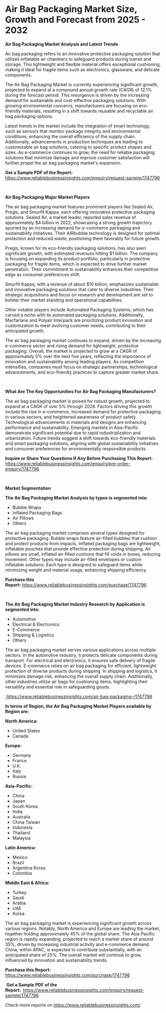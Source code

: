 <p><h1>Air Bag Packaging Market Size, Growth and Forecast from 2025 - 2032</h1></p><p><strong>Air Bag Packaging Market Analysis and Latest Trends</strong></p>
<p><p>Air bag packaging refers to an innovative protective packaging solution that utilizes inflatable air chambers to safeguard products during transit and storage. This lightweight and flexible material offers exceptional cushioning, making it ideal for fragile items such as electronics, glassware, and delicate components. </p><p>The Air Bag Packaging Market is currently experiencing significant growth, projected to expand at a compound annual growth rate (CAGR) of 12.1% during the forecast period. This resurgence is driven by the increasing demand for sustainable and cost-effective packaging solutions. With growing environmental concerns, manufacturers are focusing on eco-friendly materials, resulting in a shift towards reusable and recyclable air bag packaging options.</p><p>Latest trends in the market include the integration of smart technology, such as sensors that monitor package integrity and environmental conditions, enhancing the overall efficiency of the supply chain. Additionally, advancements in production techniques are leading to customizable air bag solutions, catering to specific product shapes and sizes. As e-commerce continues to grow, the need for reliable packaging solutions that minimize damage and improve customer satisfaction will further propel the air bag packaging market's expansion.</p></p>
<p><strong>Get a Sample PDF of the Report:&nbsp;</strong> <a href="https://www.reliablebusinessinsights.com/enquiry/request-sample/1747796?utm_campaign=2768&utm_medium=2&utm_source=Github&utm_content=ia&utm_term=08032025&utm_id=air-bag-packaging">https://www.reliablebusinessinsights.com/enquiry/request-sample/1747796</a></p>
<p>&nbsp;</p>
<p><strong>Air Bag Packaging Major Market Players</strong></p>
<p><p>The air bag packaging market features prominent players like Sealed Air, Pregis, and Smurfit Kappa, each offering innovative protective packaging solutions. Sealed Air, a market leader, reported sales revenue of approximately $4 billion in 2022, showcasing a strong growth trajectory spurred by an increasing demand for e-commerce packaging and sustainability initiatives. Their AIRbubble technology is designed for optimal protection and reduced waste, positioning them favorably for future growth.</p><p>Pregis, known for its eco-friendly packaging solutions, has also seen significant growth, with estimated revenues hitting $1 billion. The company is focusing on expanding its product portfolio, particularly in protective packaging for fragile items, which is expected to drive further market penetration. Their commitment to sustainability enhances their competitive edge as consumer preferences shift.</p><p>Smurfit Kappa, with a revenue of about $10 billion, emphasizes sustainable and innovative packaging solutions that cater to diverse industries. Their strategic acquisitions and focus on research and development are set to bolster their market standing and operational capabilities.</p><p>Other notable players include Automated Packaging Systems, which has carved a niche with its automated packaging solutions. Additionally, Macfarlane and Polyair Interpack are prioritizing product innovation and customization to meet evolving customer needs, contributing to their anticipated growth.</p><p>The air bag packaging market continues to expand, driven by the increasing e-commerce sector and rising demand for lightweight, protective packaging. Overall, the market is projected to grow at a CAGR of approximately 5% over the next five years, reflecting the importance of innovation and sustainability among leading players. As competition intensifies, companies must focus on strategic partnerships, technological advancements, and eco-friendly practices to capture greater market share.</p></p>
<p>&nbsp;</p>
<p><strong>What Are The Key Opportunities For Air Bag Packaging Manufacturers?</strong></p>
<p><p>The air bag packaging market is poised for robust growth, projected to expand at a CAGR of over 5% through 2028. Factors driving this growth include the rise in e-commerce, increased demand for protective packaging in various sectors, and heightened awareness of product safety. Technological advancements in materials and designs are enhancing performance and sustainability. Emerging markets in Asia-Pacific demonstrate significant potential due to rapid industrialization and urbanization. Future trends suggest a shift towards eco-friendly materials and smart packaging solutions, aligning with global sustainability initiatives and consumer preferences for environmentally responsible products.</p></p>
<p><strong>Inquire or Share Your Questions If Any Before Purchasing This Report:</strong> <a href="https://www.reliablebusinessinsights.com/enquiry/pre-order-enquiry/1747796?utm_campaign=2768&utm_medium=2&utm_source=Github&utm_content=ia&utm_term=08032025&utm_id=air-bag-packaging">https://www.reliablebusinessinsights.com/enquiry/pre-order-enquiry/1747796</a></p>
<p>&nbsp;</p>
<p><strong>Market Segmentation</strong></p>
<p><strong>The Air Bag Packaging Market Analysis by types is segmented into:</strong></p>
<p><ul><li>Bubble Wraps</li><li>Inflated Packaging Bags</li><li>Air Pillows</li><li>Others</li></ul></p>
<p><p>The air bag packaging market comprises several types designed for protective packaging. Bubble wraps feature air-filled bubbles that cushion and protect products from impacts. Inflated packaging bags are lightweight, inflatable pouches that provide effective protection during shipping. Air pillows are small, inflated air-filled cushions that fill voids in boxes, reducing movement. Other types may include air-filled envelopes or custom inflatable solutions. Each type is designed to safeguard items while minimizing weight and material usage, enhancing shipping efficiency.</p></p>
<p><strong>Purchase this Report:&nbsp;</strong><a href="https://www.reliablebusinessinsights.com/purchase/1747796?utm_campaign=2768&utm_medium=2&utm_source=Github&utm_content=ia&utm_term=08032025&utm_id=air-bag-packaging">https://www.reliablebusinessinsights.com/purchase/1747796</a></p>
<p>&nbsp;</p>
<p><strong>The Air Bag Packaging Market Industry Research by Application is segmented into:</strong></p>
<p><ul><li>Automotive</li><li>Electrical & Electronics</li><li>E-Commerce</li><li>Shipping & Logistics</li><li>Others</li></ul></p>
<p><p>The air bag packaging market serves various applications across multiple sectors. In the automotive industry, it protects delicate components during transport. For electrical and electronics, it ensures safe delivery of fragile devices. E-commerce relies on air bag packaging for efficient, lightweight protection of diverse products during shipping. In shipping and logistics, it minimizes damage risk, enhancing the overall supply chain. Additionally, other industries utilize air bags for cushioning items, highlighting their versatility and essential role in safeguarding goods.</p></p>
<p><a href="https://www.reliablebusinessinsights.com/air-bag-packaging-r1747796?utm_campaign=2768&utm_medium=2&utm_source=Github&utm_content=ia&utm_term=08032025&utm_id=air-bag-packaging">&nbsp;https://www.reliablebusinessinsights.com/air-bag-packaging-r1747796</a></p>
<p><strong>In terms of Region, the Air Bag Packaging Market Players available by Region are:</strong></p>
<p>
    <p> <strong> North America: </strong>
        <ul>
            <li>United States</li>
            <li>Canada</li>
        </ul>
        </p> 
    <p> <strong> Europe: </strong>
        <ul>
            <li>Germany</li>
            <li>France</li>
            <li>U.K.</li>
            <li>Italy</li>
            <li>Russia</li>
        </ul>
        </p> 
    <p> <strong> Asia-Pacific: </strong>
        <ul>
            <li>China</li>
            <li>Japan</li>
            <li>South Korea</li>
            <li>India</li>
            <li>Australia</li>
            <li>China Taiwan</li>
            <li>Indonesia</li>
            <li>Thailand</li>
            <li>Malaysia</li>
        </ul>
        </p> 
    <p> <strong> Latin America: </strong>
        <ul>
            <li>Mexico</li>
            <li>Brazil</li>
            <li>Argentina Korea</li>
            <li>Colombia</li>
        </ul>
        </p> 
    <p> <strong> Middle East & Africa: </strong>
        <ul>
            <li>Turkey</li>
            <li>Saudi</li>
            <li>Arabia</li>
            <li>UAE</li>
            <li>Korea</li>
        </ul>
    </p>
    </p>
<p><p>The air bag packaging market is experiencing significant growth across various regions. Notably, North America and Europe are leading the market, together holding approximately 45% of the global share. The Asia Pacific region is rapidly expanding, projected to reach a market share of around 35%, driven by increasing industrial activity and e-commerce demand. China, within APAC, is expected to contribute substantially, with an anticipated share of 25%. The overall market will continue to grow, influenced by innovation and sustainability trends.</p></p>
<p><strong>Purchase this Report: </strong><a href="https://www.reliablebusinessinsights.com/purchase/1747796?utm_campaign=2768&utm_medium=2&utm_source=Github&utm_content=ia&utm_term=08032025&utm_id=air-bag-packaging">https://www.reliablebusinessinsights.com/purchase/1747796</a></p>
<p>&nbsp;<strong>Get a Sample PDF of the Report:&nbsp;&nbsp;</strong><a href="https://www.reliablebusinessinsights.com/enquiry/request-sample/1747796?utm_campaign=2768&utm_medium=2&utm_source=Github&utm_content=ia&utm_term=08032025&utm_id=air-bag-packaging">https://www.reliablebusinessinsights.com/enquiry/request-sample/1747796</a></p>
<p><strong></strong></p>
<p>Check more reports on <a href="https://www.reliablebusinessinsights.com/?utm_campaign=2768&utm_medium=2&utm_source=Github&utm_content=ia&utm_term=08032025&utm_id=air-bag-packaging">https://www.reliablebusinessinsights.com/</a></p>